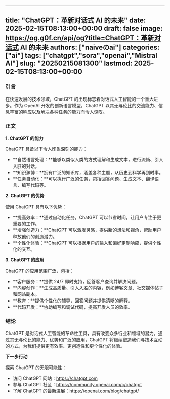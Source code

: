 
---
title: "ChatGPT：革新对话式 AI 的未来"
date: 2025-02-15T08:13:00+00:00
draft: false
image: https://og.g0f.cn/api/og?title=ChatGPT：革新对话式 AI 的未来
authors: ["naiveのai"]
categories: ["ai"]
tags: ["chatgpt","sora","openai","Mistral AI"]
slug: "20250215081300"
lastmod: 2025-02-15T08:13:00+00:00
---
### 引言

在快速发展的技术领域，ChatGPT 的出现标志着对话式人工智能的一个重大进步。作为 OpenAI 开发的创新语言模型，ChatGPT 以其无与伦比的交流能力、信息丰富的响应以及解决各种任务的能力而令人惊叹。

### 正文

**1. ChatGPT 的能力**

ChatGPT 具备以下令人印象深刻的能力：

- **自然语言处理：**能够以类似人类的方式理解和生成文本，进行流畅、引人入胜的对话。
- **知识渊博：**拥有广泛的知识库，涵盖各种主题，从历史到科学再到时事。
- **任务自动化：**可以执行广泛的任务，包括回答问题、生成文本、翻译语言、编写代码等。

**2. ChatGPT 的优势**

使用 ChatGPT 具有以下优势：

- **提高效率：**通过自动化任务，ChatGPT 可以节省时间，让用户专注于更重要的工作。
- **增强创造力：**ChatGPT 可以激发灵感，提供新的想法和视角，帮助用户释放他们的创造潜力。
- **个性化体验：**ChatGPT 可以根据用户的输入和偏好定制响应，提供个性化的交互。

**3. ChatGPT 的应用**

ChatGPT 的应用范围广泛，包括：

- **客户服务：**提供 24/7 即时支持，回答客户查询并解决问题。
- **内容创作：**生成高质量、引人入胜的内容，例如博客文章、社交媒体帖子和网站副本。
- **教育：**提供个性化的辅导，回答问题并提供清晰的解释。
- **代码开发：**协助编写和调试代码，提高开发人员的效率。

### 结论

ChatGPT 是对话式人工智能的革命性工具，具有改变众多行业和领域的潜力。通过其无与伦比的能力、优势和广泛的应用，ChatGPT 将继续塑造我们与技术互动的方式，为我们提供更有效率、更创造性和更个性化的体验。

**下一步行动**

探索 ChatGPT 的无限可能性：

- 访问 ChatGPT 网站：https://chatgpt.com
- 参与 ChatGPT 社区：https://community.openai.com/c/chatgpt
- 了解 ChatGPT 的最新进展：https://openai.com/blog/chatgpt/